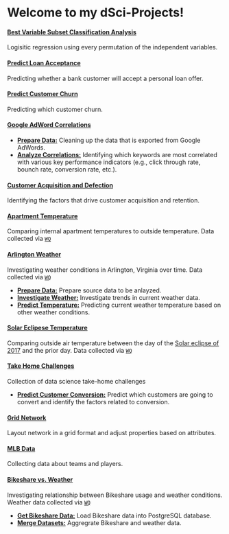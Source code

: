 # Welcome to my dSci-Projects!

#### [Best Variable Subset Classification Analysis](https://github.com/CurtLH/dSci-Projects/blob/master/p01_best_variable_subset/best_subset_classification_analysis.ipynb)
Logisitic regression using every permutation of the independent variables.

#### [Predict Loan Acceptance](https://curtlh.github.io/dSci-Projects/p02_predict_loan_acceptance/predict_loan_acceptance.nb.html)
Predicting whether a bank customer will accept a personal loan offer.

#### [Predict Customer Churn](https://curtlh.github.io/dSci-Projects/p03_predict_customer_churn/predict_customer_churn.nb.html)
Predicting which customer churn.

#### [Google AdWord Correlations](https://github.com/CurtLH/dSci-Projects/tree/master/p04_google_adword_correlation)
- [**Prepare Data:**](https://github.com/CurtLH/dSci-Projects/blob/master/p04_google_adword_correlation/clean_up_adword_data.ipynb)
Cleaning up the data that is exported from Google AdWords.
- [**Analyze Correlations:**](https://curtlh.github.io/dSci-Projects/p04_google_adword_correlation/correlations_of_adwords.nb.html)
Identifying which keywords are most correlated with various key performance indicators (e.g., click through rate, bounch rate, conversion rate, etc.).

#### [Customer Acquisition and Defection](https://curtlh.github.io/dSci-Projects/p05_customer_acquisition_and_defection/acquisition_vs_retention_models.nb.html)
Identifying the factors that drive customer acquisition and retention.

#### [Apartment Temperature](https://curtlh.github.io/dSci-Projects/p09_apartment_temperatures/apartment_temperatures.nb.html)
Comparing internal apartment temperatures to outside temperature. Data collected via [`WQ`](https://github.com/CurtLH/WQ)

#### [Arlington Weather](https://github.com/CurtLH/dSci-Projects/tree/master/p10_arlington_weather)
Investigating weather conditions in Arlington, Virginia over time. Data collected via [`WQ`](https://github.com/CurtLH/WQ)
- [**Prepare Data:**](https://github.com/CurtLH/dSci-Projects/blob/master/p10_arlington_weather/Arlington%20Weather.ipynb) Prepare source data to be anlayzed.
- [**Investigate Weather:**](https://curtlh.github.io/dSci-Projects/p10_arlington_weather/investigate_weather.html) Investigate trends in current weather data. 
- [**Predict Temperature:**](https://curtlh.github.io/dSci-Projects/p10_arlington_weather/predicting_temperature.html) Predicting current weather temperature based on other weather conditions.

#### [Solar Eclipese Temperature](https://curtlh.github.io/dSci-Projects/p11_total_eclipse_temperatures/outside_temperatures.nb.html)
Comparing outside air temperature between the day of the [Solar eclipse of 2017](https://en.wikipedia.org/wiki/Solar_eclipse_of_August_21,_2017) and the prior day. Data collected via [`WQ`](https://github.com/CurtLH/WQ)

#### [Take Home Challenges](https://github.com/CurtLH/dSci-Projects/tree/master/p13_dSci_challenges)
Collection of data science take-home challenges
- [**Predict Customer Conversion:**](https://curtlh.github.io/dSci-Projects/p13_dSci_challenges/q1_conversion_rate/conversion_rate.nb.html)
Predict which customers are going to convert and identify the factors related to conversion.

#### [Grid Network](https://curtlh.github.io/dSci-Projects/p14_grid_network/igraph_example.nb.html)
Layout network in a grid format and adjust properties based on attributes.

#### [MLB Data](https://github.com/CurtLH/dSci-Projects/tree/master/p15_mlb_stats)
Collecting data about teams and players.

#### [Bikeshare vs. Weather](https://github.com/CurtLH/dSci-Projects/tree/master/p17_bikeshare)
Investigating relationship between Bikeshare usage and weather conditions. Weather data collected via [`WQ`](https://github.com/CurtLH/WQ)

- [**Get Bikeshare Data:**](https://github.com/CurtLH/dSci-Projects/blob/master/p17_bikeshare/get_bikeshare_data.ipynb) Load Bikeshare data into PostgreSQL database.
- [**Merge Datasets:**](https://github.com/CurtLH/dSci-Projects/blob/master/p17_bikeshare/merge_bikeshare_and_weather_data.ipynb) Aggregrate Bikeshare and weather data.


